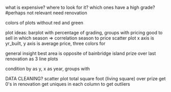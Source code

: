 what is expensive?
where to look for it?
which ones have a high grade? #perhaps not relevant
need renovation

colors of plots without red and green

plot ideas:
barplot with percentage of grading, groups with pricing
good to sell in which season => correlation season to price
scatter plot x axis is yr_built, y axis is average price, three colors for 

general insight
best area is opposite of bainbridge island
prize over last renovation as 3 line plots

condition by as y, x as year, groups with 


DATA CLEANING?
scatter plot total square foot (living square) over prize
get 0's in renovation
get uniques in each column to get outliers